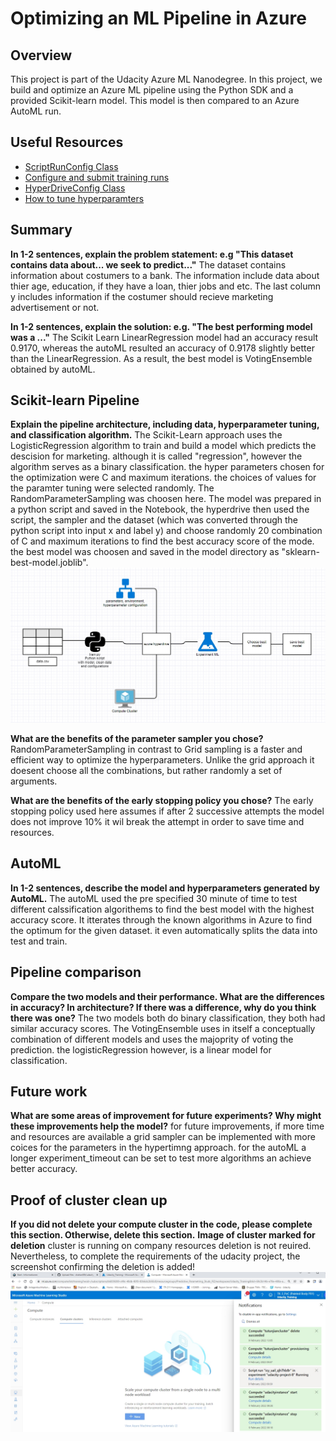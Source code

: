 # Optimizing an ML Pipeline in Azure

## Overview
This project is part of the Udacity Azure ML Nanodegree.
In this project, we build and optimize an Azure ML pipeline using the Python SDK and a provided Scikit-learn model.
This model is then compared to an Azure AutoML run.

## Useful Resources
- [ScriptRunConfig Class](https://docs.microsoft.com/en-us/python/api/azureml-core/azureml.core.scriptrunconfig?view=azure-ml-py)
- [Configure and submit training runs](https://docs.microsoft.com/en-us/azure/machine-learning/how-to-set-up-training-targets)
- [HyperDriveConfig Class](https://docs.microsoft.com/en-us/python/api/azureml-train-core/azureml.train.hyperdrive.hyperdriveconfig?view=azure-ml-py)
- [How to tune hyperparamters](https://docs.microsoft.com/en-us/azure/machine-learning/how-to-tune-hyperparameters)


## Summary
**In 1-2 sentences, explain the problem statement: e.g "This dataset contains data about... we seek to predict..."**
The dataset contains information about costumers to a bank. The information include data about thier age, education, if they have a loan, thier jobs and etc. The last column y includes information if the costumer should recieve marketing advertisement or not.

**In 1-2 sentences, explain the solution: e.g. "The best performing model was a ..."**
The Scikit Learn LinearRegression model had an accuracy result 0.9170, whereas the autoML resulted an accuracy of 0.9178 slightly better than the LinearRegression. As a result, the best model is VotingEnsemble obtained by autoML.

## Scikit-learn Pipeline
**Explain the pipeline architecture, including data, hyperparameter tuning, and classification algorithm.**
The Scikit-Learn approach uses the LogisticRegression algorithm to train and build a model which predicts the descision for marketing.
although it is called  "regression", however the algorithm serves as a binary classification. the hyper parameters chosen for the optimization were C and maximum iterations. the choices of values for the paramter tuning were selected randomly. The RandomParameterSampling was choosen here. The model was prepared in a python script and saved in the Notebook, the hyperdrive then used the script, the sampler and the dataset (which was converted through the python script into input x and label y) and choose randomly 20 combination of C and maximum iterations to find the best accuracy score of the mode. the best model was choosen and saved in the model directory as "sklearn-best-model.joblib".
![alt text](https://github.com/shahan00t/udacity_project1_resubmission/blob/main/project1_sklearn_architecture.jpg?raw=true)

**What are the benefits of the parameter sampler you chose?**
RandomParameterSampling in contrast to Grid sampling is a faster and efficient way to optimize the hyperparameters. Unlike the grid approach it doesent choose all the combinations, but rather randomly a set of arguments.

**What are the benefits of the early stopping policy you chose?**
The early stopping policy used here assumes if after 2 successive attempts the model does not improve 10% it wil break the attempt in order to save time and resources.

## AutoML
**In 1-2 sentences, describe the model and hyperparameters generated by AutoML.**
The autoML used the pre specified 30 minute of time to test different calssification algorithems to find the best model with the highest accuracy score. It itterates through the known algorithms in Azure to find the optimum for the given dataset. it even automatically splits the data into test and train.

## Pipeline comparison
**Compare the two models and their performance. What are the differences in accuracy? In architecture? If there was a difference, why do you think there was one?**
The two models both do binary classification, they both had similar accuracy scores. The VotingEnsemble uses in itself a conceptually combination of different models and uses the majoprity of voting the prediction. the logisticRegression however, is a linear model for classification.

## Future work
**What are some areas of improvement for future experiments? Why might these improvements help the model?**
for future improvements, if more time and resources are available a grid sampler can be implemented with more coices for the parameters in the hypertimng approach. for the autoML a longer experiment_timeout can be set to test more algorithms an achieve better accuracy.

## Proof of cluster clean up
**If you did not delete your compute cluster in the code, please complete this section. Otherwise, delete this section.**
**Image of cluster marked for deletion**
cluster is running on company resources deletion is not reuired. Nevertheless, to complete the requirements of the udacity project, the screenshot confirming the deletion is added!
![alt text](https://github.com/shahan00t/udacity_project1_resubmission/blob/main/Udacity_computercluster_delete.jpg?raw=true)
